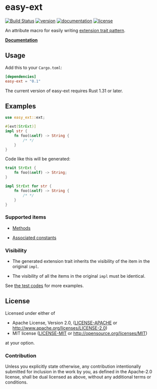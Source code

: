 # easy-ext

[![Build Status](https://travis-ci.com/taiki-e/easy-ext.svg?branch=master)](https://travis-ci.com/taiki-e/easy-ext)
[![version](https://img.shields.io/crates/v/easy-ext.svg)](https://crates.io/crates/easy-ext/)
[![documentation](https://docs.rs/easy-ext/badge.svg)](https://docs.rs/easy-ext/)
[![license](https://img.shields.io/crates/l/easy-ext.svg)](https://crates.io/crates/easy-ext/)

An attribute macro for easily writing [extension trait pattern](https://github.com/rust-lang/rfcs/blob/master/text/0445-extension-trait-conventions.md).

[**Documentation**](https://docs.rs/easy-ext/)

## Usage

Add this to your `Cargo.toml`:

```toml
[dependencies]
easy-ext = "0.1"
```

The current version of easy-ext requires Rust 1.31 or later.

## Examples

```rust
use easy_ext::ext;

#[ext(StrExt)]
impl str {
    fn foo(&self) -> String {
        /* */
    }
}
```

Code like this will be generated:

```rust
trait StrExt {
    fn foo(&self) -> String;
}

impl StrExt for str {
    fn foo(&self) -> String {
        /* */
    }
}
```

### Supported items

* [Methods](https://doc.rust-lang.org/book/ch05-03-method-syntax.html)

* [Associated constants](https://rust-lang-nursery.github.io/edition-guide/rust-2018/trait-system/associated-constants.html)

### Visibility

* The generated extension trait inherits the visibility of the item in the original `impl`.

* The visibility of all the items in the original `impl` must be identical.

See [the test codes](tests/test.rs) for more examples.

## License

Licensed under either of

* Apache License, Version 2.0, ([LICENSE-APACHE](LICENSE-APACHE) or <http://www.apache.org/licenses/LICENSE-2.0>)
* MIT license ([LICENSE-MIT](LICENSE-MIT) or <http://opensource.org/licenses/MIT>)

at your option.

### Contribution

Unless you explicitly state otherwise, any contribution intentionally submitted for inclusion in the work by you, as defined in the Apache-2.0 license, shall be dual licensed as above, without any additional terms or conditions.
